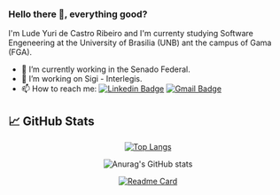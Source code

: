 ### Hello there 👋, everything good?

I'm Lude Yuri de Castro Ribeiro and I'm currenty studying Software Engeneering at the <a style="text-decoration:none;" href="http://www.unb.br">University of Brasilia</a> (UNB) ant the campus of Gama (FGA).

<!--**luderibeiro/luderibeiro** is a ✨ _special_ ✨ repository because its `README.md` (this file) appears on your GitHub profile.-->
- 🔭 I’m currently working in the Senado Federal.
- 👯 I’m working on Sigi - Interlegis.
- 📫 How to reach me: [![Linkedin Badge](https://img.shields.io/badge/-luderibeiro-blue?style=flat-square&logo=Linkedin&logoColor=white&link=https://https://www.linkedin.com/in/luderibeiro/)](https://www.linkedin.com/in/luderibeiro/) [![Gmail Badge](https://img.shields.io/badge/-ludeyuri07@gmail.com-c14438?style=flat-square&logo=Gmail&logoColor=white&link=mailto:ludeyuri07@gmail.com)](mailto:ludeyuri07@gmail.com)

## 📈 GitHub Stats
<div align="center">

[![Top Langs](https://github-readme-stats.vercel.app/api/top-langs/?username=anuraghazra&layout=compact&theme=tokyonight&langs_count=10)](https://github.com/anuraghazra/github-readme-stats)

![Anurag's GitHub stats](https://github-readme-stats.vercel.app/api?username=luderibeiro&show_icons=true&theme=tokyonight)

[![Readme Card](https://github-readme-stats.vercel.app/api/pin/?username=luderibeiro&repo=github-readme-stats)](https://github.com/luderibeiro/github-readme-stats)

</div>